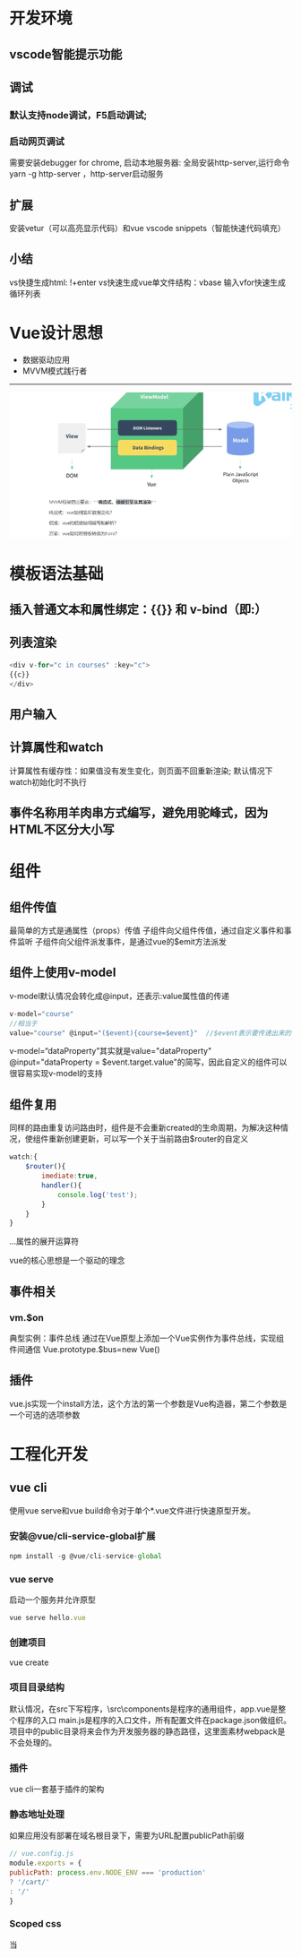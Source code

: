 # 开发环境

##  vscode智能提示功能
##  调试
###  默认支持node调试，F5启动调试;
### 启动网页调试
 需要安装debugger for chrome, 启动本地服务器:
全局安装http-server,运行命令yarn -g http-server ，http-server启动服务

## 扩展
安装vetur（可以高亮显示代码）和vue vscode snippets（智能快速代码填充）
## 小结
vs快捷生成html: !+enter
vs快速生成vue单文件结构：vbase
输入vfor快速生成循环列表

# Vue设计思想
* 数据驱动应用
* MVVM模式践行者
--------------------------------------------------
![](全栈vue_files/1.png)

# 模板语法基础
## 插入普通文本和属性绑定：{{}} 和 v-bind（即:）
## 列表渲染
```javascript
<div v-for="c in courses" :key="c">
{{c}}
</div>
```
## 用户输入
## 计算属性和watch
计算属性有缓存性：如果值没有发生变化，则页面不回重新渲染;
默认情况下watch初始化时不执行
## 事件名称用羊肉串方式编写，避免用驼峰式，因为HTML不区分大小写
# 组件
## 组件传值
最简单的方式是通属性（props）传值
子组件向父组件传值，通过自定义事件和事件监听
子组件向父组件派发事件，是通过vue的$emit方法派发
## 组件上使用v-model
v-model默认情况会转化成@input，还表示:value属性值的传递
```javascript
v-model="course" 
//相当于
value="course" @input="($event){course=$event}"  //$event表示要传递出来的参数
```

v-model=“dataProperty”其实就是value="dataProperty" @input="dataProperty = $event.target.value"的简写，因此自定义的组件可以很容易实现v-model的支持

## 组件复用

同样的路由重复访问路由时，组件是不会重新created的生命周期，为解决这种情况，使组件重新创建更新，可以写一个关于当前路由$router的自定义
```javascript
watch:{
	$router(){
		imediate:true,
		handler(){
			console.log('test');
		}
	}
}
```

...属性的展开运算符

vue的核心思想是一个驱动的理念

## 事件相关
### vm.$on
典型实例：事件总线
通过在Vue原型上添加一个Vue实例作为事件总线，实现组件间通信
Vue.prototype.$bus=new Vue()
## 插件
vue.js实现一个install方法，这个方法的第一个参数是Vue构造器，第二个参数是一个可选的选项参数
# 工程化开发
## vue cli
使用vue serve和vue build命令对于单个*.vue文件进行快速原型开发。
### 安装@vue/cli-service-global扩展

```javascript
npm install -g @vue/cli-service-global
```
### vue serve
启动一个服务并允许原型
```javascript
vue serve hello.vue
```
### 创建项目
vue create
### 项目目录结构
默认情况，在src下写程序，\src\components是程序的通用组件，app.vue是整个程序的入口
main.js是程序的入口文件，所有配置文件在package.json做组织。
项目中的public目录将来会作为开发服务器的静态路径，这里面素材webpack是不会处理的。
### 插件
vue cli一套基于插件的架构
### 静态地址处理
如果应用没有部署在域名根目录下，需要为URL配置publicPath前缀
```javascript
// vue.config.js
module.exports = {
publicPath: process.env.NODE_ENV === 'production'
? '/cart/'
: '/'
}
```
### Scoped css
当 <style> 标签有 scoped 属性时，它的 CSS 只作用于当前组件中的元素。
```javascript
<style scoped>
.red {
color: red;
}
</style>
```
其原理是通过使用 PostCSS 来实现以下转换：
```javascript
<template>
<div class="red" data-v-f3f3eg9>hi</div>
</template>
<style>
.red[data-v-f3f3eg9] {
color: red;
}
</style>
```
深度作用选择器：使用 >>> 操作符可以使 scoped 样式中的一个选择器能够作用得“更深”.
Sass 之类的预处理器无法正确解析 >>> 。这种情况下你可以使用 /deep/ 或 ::v-deep 操作符
取而代之.
### CSS Module
用于模块化和组合css的系统
添加module

```javascript
<style module lang="scss">
.red {
color: #f00;
}
.bold {
font-weight: bold;
}
</style>
```
模板中通过$style.xx访问
```javascript
<a :class="$style.red">awesome-vue</a>
<a :class="{[$style.red]:isRed}">awesome-vue</a>
<a :class="[$style.red, $style.bold]">awesome-vue</a>

```
### 数据访问相关
数据模拟
使用开发服务器配置before选项，可以编写接口，提供模拟数据
```javascript
devServer:{
	before(app) {
		app.get('/api/courses', (req, res) => {
			res.json([{ name: 'web全栈', price: 8999 }, { name: 'web高级', price:
			8999 }])
		})
	}
}

```
调用
```javascript
import axios from 'axios'
export function getCourses() {
	return axios.get('/api/courses').then(res => res.data)
}

```
设置开发服务器代理选项可以有效避免调用接口时出现跨域的情况
```javascript
devServer: {
	proxy: 'http://localhost:3000'
}

```
测试接口
```javascript
// 需要安装express：npm i express
const express = require('express')
const app = express()
app.get('/api/courses', (req, res) => {
	res.json([{ name: 'web全栈', price: 8999 }, { name: 'web高级', price: 8999 }])
})
app.listen(3000)

```
### 路由

#### 路由基础



#### 编程导航

除了使用route-link实现路由导航，还可以用编程的方式实现

router.push(location, onComplete?, onAbort?)
#### 路由守卫

全局守卫

路由独享守卫

组件内守卫

#### 动态路由

通过router.addRoutes(routes)方式动态添加路由
```javascript
// Login.vue用户登录成功后动态添加/about
login() {
window.isLogin = true;
this.$router.addRoutes([
{
path: "/about", //...
}
]);
const redirect = this.$route.query.redirect || "/";
this.$router.push(redirect);
}

```
#### 路由组件缓存

利用keepalive做组件缓存，保留组件状态，提高执行效率
```javascript
//缓存about组件
<keep-alive include="about">
<router-view></router-view>
</keep-alive>

```
* 使用include或exclude时要给组件设置name
* 两个特别的生命周期：activated、deactivated
### 派生状态
可以使用getters从store的state中派生出一些状态
### vuex
如果没有异步操作，直接mutation就可以，异步的话，就需要使用action
## vue ui

# Vue组件化实践

$listeners实现子组件监听，回调函数在父组件实现。它的实用场景是在一些更高层级的封装

## 组件传值

**父组件向子组件**

 prop

**$attrs/$listeners**

父组件向子组件传未声明的prop属性，用$attrs访问prop以外的未声明的属性。

```
// child：并未在props中声明foo
<p>{{$attrs.foo}}</p>
// parent
<HelloWorld foo="foo"/>
```

使用$listeners在子组件中监听，回调函数在祖辈组件中设置。

**$parent/$root:**

兄弟组件之间通信可通过共同祖辈搭桥，$parent或$root。

```
// brother1
this.$parent.$on('foo', handle)
// brother2
this.$parent.$emit('foo')
```

**$children**

父组件可以通过$children访问子组件实现父子通信。

```
// parent
this.$children[0].xx = 'xxx'
```

**子组件向父组件：**

自定义事件

```
// child
this.$emit('add', good)
// parent
<Cart @add="cartAdd($event)"></Cart>
```

**事件总线**

任意两个组件之间传值常用事件总线 或 vuex的方式.

```
// Bus：事件派发、监听和回调管理
class Bus {
    constructor(){
    this.callbacks = {}
	}
    $on(name, fn){
        this.callbacks[name] = this.callbacks[name] || []
        this.callbacks[name].push(fn)
    }
    $emit(name, args){
        if(this.callbacks[name]){
        this.callbacks[name].forEach(cb => cb(args))
        }
    }
}
// main.js
Vue.prototype.$bus = new Bus()
// child1
this.$bus.$on('foo', handle)
// child2
this.$bus.$emit('foo')

```

**refs**

获取子节点引用

```
// parent
<HelloWorld ref="hw"/>
mounted() {
	this.$refs.hw.xx = 'xxx'
}
```

**provider/inject：**

实现祖辈和后代传值。主要为高阶插件/组件提供用例，不用于应用程序。

**vuex**

创建唯一的全局数据管理者store，通过它管理数据并通知组件状态变更。

## 插槽

插槽语法是Vue 实现的内容分发 API，用于复合组件开发。该技术在通用组件库开发中有大量应用。

父组件声明的内容在子组件中使用。

没有名字的template放在匿名插槽

**匿名插槽**

```
// comp1
<div>
<slot></slot>
</div>
// parent
<comp>hello</comp>
```

**具名插槽**

将内容分发到子组件指定位置

```
// comp2
<div>
<slot></slot>
<slot name="content"></slot>
</div>
// parent
<Comp2>
<!-- 默认插槽用default做参数 -->
<template v-slot:default>具名插槽</template>
<!-- 具名插槽用插槽名做参数 -->
<template v-slot:content>内容...</template>
</Comp2>
```

**作用域插槽**

分发内容要用到子组件中的数据

```
// comp3
<div>
<slot :foo="foo"></slot>
</div>
// parent
<Comp3>
<!-- 把v-slot的值指定为作用域上下文对象 -->
<template v-slot:default="slotProps">
来自子组件数据：{{slotProps.foo}}
</template>
</Comp3>
```

## 组件构造函数获取

1. Vue.extend()

2. 通过Vue构造函数创建实例，此时的根组件的孩子即组件

   ```
    const vm = new Vue({
       // h是createElement, 返回VNode，是虚拟dom
       // 需要挂载才能变成真实dom
       render: h => h(Component, {props}),
     }).$mount() // 不指定宿主元素，则会创建真实dom，但是不会追加操作
   
    const comp = vm.$children[0]
   ```

   

# Vue全家桶原理分析

思维导图： https://www.processon.com/view/link/5e146d6be4b0da16bb15aa2a#map

插件其实就是一个对象，里面实现install方法  {install()}
纯运行时版本，不存在编译器，描述组件不能用template，只能用render函数
在vs code安装code runer 可以快捷调试js

##  实现Vue Router插件

Vue Router 是 Vue.js 官方的路由管理器.

安装： vue add router

核心步骤：

* 步骤一：使用vue-router插件，router.js

```
import Router from 'vue-router'
Vue.use(Router)

```

* 步骤二：创建Router实例，router.js

  ```
  export default new Router({...})
  ```

* 步骤三：在根组件上添加该实例，main.js

  ```
  import router from './router'
  new Vue({
  router,
  }).$mount("#app");
  ```

* 步骤四：添加路由视图，App.vue

  ```
  <router-view></router-view>
  ```

* 导航

  ```
  <router-link to="/">Home</router-link>
  <router-link to="/about">About</router-link>
  ```

**vue-router源码实现**

**需求分析**

* 作为一个插件存在：实现VueRouter类和install方法

* 实现两个全局组件：router-view用于显示匹配组件内容，router-link用于跳转 

* 监控url变化：监听hashchange或popstate事件 

* 响应最新url：创建一个响应式的属性current，当它改变时获取对应组件并显示



```
let Vue
class KvueRouter{
	constructor(options){
        this.$option=options
        //创建响应式的current属性，Vue帮助方法库Util可以给指定的对象设置一个key，实现数据响应式
        Vue.util.defineReactive(this,'current','/')
        // this.current='/'
        //创建一个路由映射表
        this.routeMap = {}
        options.routes.forEach(route => {
            this.routeMap[route.path]=route
            // if(route.path=== this.$router.current){
            //     component=route.component
            // }
        });

        //监控url变化
        window.addEventListener('hashchange',this.onHashChange.bind(this))
        window.addEventListener('load',this.onHashChange.bind(this))
    }
    onHashChange() {
         console.log(window.location.hash);
        this.current=window.location.hash.slice(1)

    }
}
KvueRouter.install=function(_vue){
    Vue=_vue //为响应式保存Vue构造函数
    Vue.mixin({
        beforeCreate(){
            //  console.log(this)
            if(this.$options.router){
                Vue.prototype.$router=this.$options.router
            }
        }
        
    })
    Vue.component('router-link',{
        props:{
            to:{
                type:String,
                required:true
            }
        },
        render(h){
            //<a href='#\'></a>
            //<router-link to="/">Home</router-link> |
            console.log(this.$slots)
            return h('a',{attrs:{'href':'#'+this.to}},this.$slots.default)
        }
    }),
    Vue.component('router-view',{
        render(h){
            let comp=null;
            // console.log( this.$router.$option)
            // console.log( this.$router.current)
            // this.$router.$option.routes.forEach(route => {
            //     if(route.path=== this.$router.current){
            //         component=route.component
            //     }
            // });
            const {routeMap,current} = this.$router
            comp = routeMap[current].component || null
            return h(comp)
            // return h('div',{},'router view')
        }
    })
```

### 嵌套路由实现

## Vuex

### vuex与react的redux区别

vuex是通过vue的响应式系统完成数据变更。redux数据响应原则是，首先同样是通过dispatch一个action尝试去改变状态，变更后，底层会有更新函数作订阅，其实是利用发布订阅模式，把更新函数通过订阅的方式传给redux, 这样redux如果发现数据发生变化就会把所有的订阅函数都执行一遍。

### 安装

```
vue add vuex
```

 ## 总结

VueRouter: 路由守卫；生命周期钩子;模式匹配

Vuex: 插件机制；模块化实现；映射函数



# 手撸Vue

![](全栈vue_files/1.png)

响应式：监听数据变化并在视图中更新

* Object.defineProperty()  (vue 2.0)
* Proxy (vue 3) 

模板引擎：提供描述视图的模板语法

* 插值：{{}}
* 指令：v-bind, v-on, v-model, v-for, v-if

渲染：如何将模板转换为html

* 模板 => vdom => dom

## 实现数组响应式

1. 找到数组原型
2. 覆盖那些能够修改数组的更新方法，使其能够通知更新
3. 将得到的新原型设置到数组实例原型上

# 源码剖析vue
## 问题
* __dirname，指当前模块的目录名
* path.resolve([…paths])里的每个参数都类似在当前目录执行一个cd操作，从左到右执行，返回的是最后的当前目录
path.resolve('/foo/bar', '/tmp/file/');相当于：
```javascript
cd /foo/bar //此时路径为 /foo/bar
cd /tmp/file/ //此时路径为 /tmp/file
```

创建vue实例时，如果有el选项，不用$mount方法也是可以在页面渲染的，但如果只有template选项就需要$mount挂载方法了。

vue实例化过程中，render优先级是最高的，render>template>el

## 初始化流程

src\platforms\web\entry-runtime-with-compiler.js

入口文件，覆盖$mount: 处理template和el

src\platforms\web\runtime\index.js

定义$mount

src\core\global-api\index.js

定义全局api

src\core\instance\index.js

定义构造函数

定义实例方法

```
initMixin(Vue)  //通过该方法添加_init方法
stateMixin(Vue)  //$set,$delete,$watch
eventsMixin(Vue) //$emit,$on,$off,$once
lifecycleMixin(Vue) //_update(),$forceupdate(),$destroy()
renderMixin(Vue)  //_render(),$nextTick()
```



src\core\instance\init.js

初始化方法_init定义的地方

```
initLifecycle(vm)
initEvents(vm)
initRender(vm)
callHook(vm, 'beforeCreate')
initInjections(vm) // resolve injections before data/props
initState(vm)
initProvide(vm) // resolve provide after data/props
callHook(vm, 'created')
```



src\core\instance\state.js

initdata, 获取data，设置代理，启动响应式

src\core\observer\index.js

vue 2.0后，一个组件只有一个watcher

vue 2.0响应式缺点：

1. 递归遍历性能会受影响，vue 3使用proxy
2. api不统一（对象和数组用两套方案）

## 初始化过程

new Vue() => this._init(options) => $mount =>mountComponent() => _render()  => _update()

调用init            初始化各种属性    调用mountComponent       声明updateComponent、创建Watcher

_render()获取虚拟dom , _update()把虚拟dom转化为真实dom



## Vue响应式系统

思维导图： https://www.processon.com/view/link/5d1eb5a0e4b0fdb331d3798c#map

将普通的js对象传入vue实例，Vue会使用Object.defineProperty将对象的属性转化成getter/setters. Object.defineProperty是ES5才有的特性，这也是为什么Vue不支持IE8以及更低的版本。

getter/setters对用户是不可见的，但在后台当属性被访问或者被修改时，它们能够使Vue执行依赖收集和

更新通知。

![Image for post](https://miro.medium.com/max/2220/1*nO3o2h5llwzP05yGbiqxig.png)

# 服务端渲染

##  目标

* vue ssr 原生实现
* nuxt.js

## 资源

https://ssr.vuejs.org/

https://nuxtjs.org/

## 项目结构中的文件说明

项目中两个入口文件：

* entry-server.js
* entry-client.js

entry-server.js用于处理客户端发送过来的请求，负责渲染首屏逻辑。

entry-client.js在浏览器中运行，它会创建一个vue实例，再执行挂载，这样程序在前端被激活，变成了SPA. 

只有首屏才会刷新，它是在服务器里返回的，首屏加载完后，前端激活代码再执行的。在页面中点击来回切换是不会向服务器再发送请求的，是一个SPA页面。

router又3种模式：hash/history（基于浏览器），abstract（用于服务端）。

创建一个express服务器，将vue ssr集成进来：

```

// 导入express作为渲染服务器
const express = require("express");
// 导入Vue用于声明待渲染实例
const Vue = require("vue");
// 导入createRenderer用于获取渲染器
const { createRenderer } = require("vue-server-renderer");
// 创建express实例
const app = express();
// 获取渲染器
const renderer = createRenderer();
// 待渲染vue实例
const vm = new Vue({
data: {
name: "开课吧"
},
template: `
<div >
<h1>{{name}}</h1>
</div>
`
});
app.get("/", async function(req, res) {
// renderToString可以将vue实例转换为html字符串
// 若未传递回调函数，则返回Promise
try {
const html = await renderer.renderToString(vm);
res.send(html);
} catch (error) {
res.status(500).send("Internal Server Error");
}
});
app.listen(3000, () => {
// eslint-disable-next-line no-console
console.log("启动成功");
});
```

## 构建应用

引入webpack进行打包，webpack做两个事情，最终渲染两个输出：一个是服务器的包（server bundle），一个是客户端的包（Client Bundle）.

vue 3的项目配置要在根目录下的vue.config.js作配置。

运行脚本传环境变量跨平台，要安装依赖 npm i cross-env -D 。

安装favicon中间件，处理/favicon请求。

### 构建流程

![image-20210223190538240](D:\File\Learning-Resource\images\vue\image-20210223190538240.png)

###  代码结构

```
src
├── main.js # 用于创建vue实例
├── entry-client.js # 客户端入口，用于静态内容“激活”
└── entry-server.js # 服务端入口，用于首屏内容渲染
```



## ssr优缺点：

* 优点：seo;首屏时间

* 缺点：开发逻辑复杂；

  ​			开发条件限制, 比如部分生命周期不能用，一些三方库不能用，只能用beforcreated,created的生命钩子；

  ​			服务器负载大，每个请求都要创建路由，store实例，需要做优化处理，如缓存处理，负载均衡。

## 已存在的SPA应用改成ssr的方案：



# Typescript

TS是ES6,ES5的超集

特性：

交叉类型:

```
type First = {first:number}
type Second = {second:number}
//扩展新的类型
type FirstAndSecond = First & Second
function fn4():FirstAndSecond{
	return {first:1,second:2}
}
```



联合类型：

```
let union: string | number;
union = '1'
union = 1
```

有两种方式在Vue组件上实现TypeScript



# Vue项目最佳实践

比较常用熟知的社区项目有Vue element admin

## 项目配置

###  vue.config.js

```
const port = 7070;

module.exports = {
publicPath: '/best-practice', // 部署应用包时的基本 URL
devServer: {
	port,
}
};
```



它采用node.js语法编写；

导出的对象使用vue cli解析，并与webpack,devserver打交道；

配置与项目本身，webpack相关的配置；

部署时，上下文路径配publicPath;

与webpack相关的配置configureWebpack;

通过链接访问特定的加载程序时，vue inspect将非常有用。

####  链式配置

除了基础的配置外，还有高级的链式配置。比如加svg-sprite-loader可以解决图标自动加载的问题。

最基础的是先导入素材：

````
<template>
    <svg>
        <use xlink:href="#icon-wx" />
    </svg>
</template>
<script>
    import '@/icons/svg/wx.svg'
    export default {}
</script>

````

注: 打包原理：打包完后的前端页面可以看到svg标签里有loader创建的元件库symbol。

工程化方式自动导入：

* 创建icons/index.js

  ```
  const req = require.context('./svg', false, /\.svg$/)
  req.keys().map(req);
  ```

require.context是webpack的api,通过执行require.context函数获取一个特定的上下文,主要用来实现自动化导入模块。

require.context函数接受三个参数

1. directory {String} -读取文件的路径
2. useSubdirectories {Boolean} -是否遍历文件的子目录
3. regExp {RegExp} -匹配文件的正则



* 创建SvgIcon组件，components/SvgIcon.vue

  ```
  <template>
  <svg :class="svgClass" v-on="$listeners">
  	<use :xlink:href="iconName" />
  </svg>
  </template>
  <script>
  export default {
      name: 'SvgIcon',
      props: {
          iconClass: {
              type: String,
              required: true
      	},
          className: {
              type: String,
              default: ''
          }
      },
      computed: {
          iconName() {
          	return `#icon-${this.iconClass}`
      	},
          svgClass() {
              if (this.className) {
                  return 'svg-icon ' + this.className
              } else {
                  return 'svg-icon'
              }
          }
      }
  }
  </script>
  <style scoped>
  .svg-icon {
      width: 1em;
      height: 1em;
      vertical-align: -0.15em;
      fill: currentColor;
      overflow: hidden;
  }
  </style>
  ```

  

小结：1. git reset --hard <tag Name>

			2. 全局路由守卫配置
   			3. axios请求，本地mock, 线上mock（easy mock）,服务器api
            			4. Vue CLI 项目有三个模式：development, test, production
                  			5. 可以通过传递 `--mode` 选项参数为命令行覆写默认的模式(比如vue-cli-service build --mode development)

 .map(ch web ild 全栈架构师 => mapComponent(child))